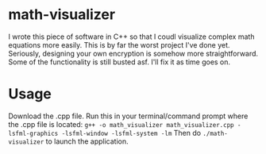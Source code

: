 # math-visualizer
I wrote this piece of software in C++ so that I coudl visualize complex math equations more easily. This is by far the worst project I've done yet. 
Seriously, designing your own encryption is somehow more straightforward. Some of the functionality is still busted asf. I'll fix it as time goes on. 

# Usage
Download the .cpp file. 
Run this in your terminal/command prompt where the .cpp file is located:
`g++ -o math_visualizer math_visualizer.cpp -lsfml-graphics -lsfml-window -lsfml-system -lm`
Then do `./math-visualizer` to launch the application.
